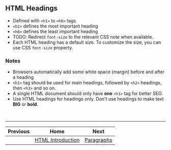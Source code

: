 ## HTML Headings
- Defined with `<h1>` to `<h6>` tags
- `<h1>` defines the most important heading
- `<h6>` defines the least important heading
- TODO: Redirect `font-size` to the relevant CSS note when available.
- Each HTML heading has a default size. To customize the size, you can use CSS `font-size` property.

### Notes
- Browsers automatically add some white space (margin) before and after a heading
- `<h1>` tag should be used for main headings, followed by `<h2>` headings, then `<h3>` and so on.
- A single HTML document should only have **one** `<h1>` tag for better SEO.
- Use HTML headings for headings only. Don't use headings to make text **BIG** or **bold**.

<br />
<hr />

| Previous | Home | Next |
| :---: | :---: | :---: |
|  | [HTML Introduction](./01-introduction.md) | [Paragraphs](./03-paragraphs.md) |